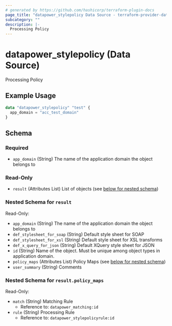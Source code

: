 ```yaml
---
# generated by https://github.com/hashicorp/terraform-plugin-docs
page_title: "datapower_stylepolicy Data Source - terraform-provider-datapower"
subcategory: ""
description: |-
  Processing Policy
---
```


# datapower_stylepolicy (Data Source)

Processing Policy

## Example Usage

```terraform
data "datapower_stylepolicy" "test" {
  app_domain = "acc_test_domain"
}
```

<!-- schema generated by tfplugindocs -->
## Schema

### Required

- `app_domain` (String) The name of the application domain the object belongs to

### Read-Only

- `result` (Attributes List) List of objects (see [below for nested schema](#nestedatt--result))

<a id="nestedatt--result"></a>
### Nested Schema for `result`

Read-Only:

- `app_domain` (String) The name of the application domain the object belongs to
- `def_stylesheet_for_soap` (String) Default style sheet for SOAP
- `def_stylesheet_for_xsl` (String) Default style sheet for XSL transforms
- `def_x_query_for_json` (String) Default XQuery style sheet for JSON
- `id` (String) Name of the object. Must be unique among object types in application domain.
- `policy_maps` (Attributes List) Policy Maps (see [below for nested schema](#nestedatt--result--policy_maps))
- `user_summary` (String) Comments

<a id="nestedatt--result--policy_maps"></a>
### Nested Schema for `result.policy_maps`

Read-Only:

- `match` (String) Matching Rule
  - Reference to: `datapower_matching:id`
- `rule` (String) Processing Rule
  - Reference to: `datapower_stylepolicyrule:id`
